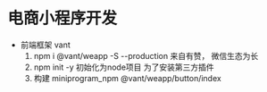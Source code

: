 # 电商小程序开发

- 前端框架 vant
    1. npm i @vant/weapp -S --production
    来自有赞， 微信生态为长
    2. npm init -y 初始化为node项目
    为了安装第三方插件
    3. 构建
    miniprogram_npm
    @vant/weapp/button/index
